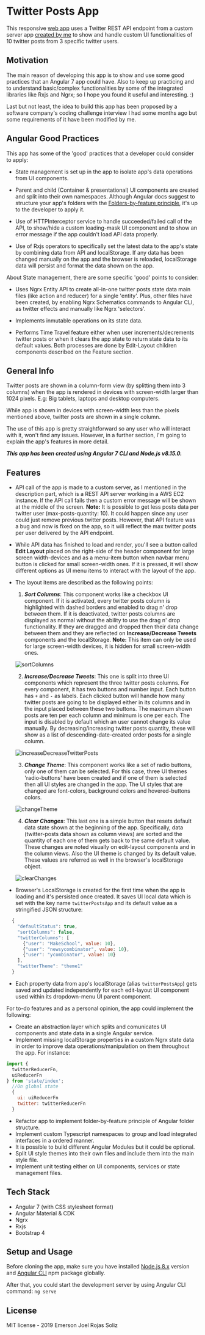 # Twitter Posts App

This responsive [web app](https://joel-rojas.github.io/twitter-posts-app/) uses a Twitter REST API endpoint from a custom server app [created by me](https://github.com/joel-rojas/twitter-posts-rest-api) to show and handle custom UI functionalities of 10 twitter posts from 3 specific twitter users.

## Motivation

The main reason of developing this app is to show and use some good practices that an Angular 7 app could have. Also to keep up practicing and to understand basic/complex functionalities by some of the integrated libraries like Rxjs and Ngrx; so I hope you found it useful and interesting. :)

Last but not least, the idea to build this app has been proposed by a software company's coding challenge interview I had some months ago but some requirements of it have been modified by me.

## Angular Good Practices

This app has some of the 'good' practices that a developer could consider to apply:

* State management is set up in the app to isolate app's data operations from UI components.

* Parent and child (Container & presentational) UI components are created and split into their own namespaces. Although Angular docs suggest to structure your app's folders with the [Folders-by-feature principle](https://angular.io/guide/styleguide#overall-structural-guidelines), it's up to the developer to apply it.

* Use of HTTPInterceptor service to handle succeeded/failed call of the API, to show/hide a custom loading-mask UI component and to show an error message if the app couldn't load API data properly.

* Use of Rxjs operators to specifically set the latest data to the app's state by combining data from API and localStorage. If any data has been changed manually on the app and the browser is reloaded, localStorage data will persist and format the data shown on the app.

About State management, there are some specific 'good' points to consider:

* Uses Ngrx Entity API to create all-in-one twitter posts state data main files (like action and reducer) for a single 'entity'. Plus, other files have been created, by enabling Ngrx Schematics commands to Angular CLI, as twitter effects and manually like Ngrx 'selectors'.

* Implements inmutable operations on its state data.

* Performs Time Travel feature either when user increments/decrements twitter posts or when it clears the app state to return state data to its default values. Both processes are done by Edit-Layout children components described on the Feature section.

## General Info

Twitter posts are shown in a column-form view (by splitting them into 3 columns) when the app is rendered in devices with screen-width larger than 1024 pixels. E.g: Big tablets, laptops and desktop computers.

While app is shown in devices with screen-width less than the pixels mentioned above, twitter posts are shown in a single column.

The use of this app is pretty straightforward so any user who will interact with it, won't find any issues. However, in a further section, I'm going to explain the app's features in more detail.

**_This app has been created using Angular 7 CLI and Node.js v8.15.0._**

## Features

* API call of the app is made to a custom server, as I mentioned in the description part, which is a REST API server working in a AWS EC2 instance. If the API call fails then a custom error message will be shown at the middle of the screen. **Note:** It is possible to get less posts data per twitter user (max-posts-quantity: 10). It could happen since any user could just remove previous twitter posts. However, that API feature was a bug and now is fixed on the app, so it will reflect the max twitter posts per user delivered by the API endpoint.

* While API data has finished to load and render, you'll see a button called **Edit Layout** placed on the right-side of the header component for large screen width-devices and as a menu-item button when navbar menu button is clicked for small screen-width ones. If it is pressed, it will show different options as UI menu items to interact with the layout of the app.

* The layout items are described as the following points:

  1. **_Sort Columns_**: This component works like a checkbox UI component. If it is activated, every twitter posts column is highlighted with dashed borders and enabled to drag n' drop between them. If it is deactivated, twitter posts columns are displayed as normal without the ability to use the drag n' drop functionality. If they are dragged and dropped then their data change between them and they are reflected on **Increase/Decrease Tweets** components and the localStorage. **Note:** This item can only be used for large screen-width devices, it is hidden for small screen-width ones.

    ![sortColumns](https://github.com/joel-rojas/twitter-posts-app/blob/master/docs/images/sortColumns.png)

  2. **_Increase/Decrease Tweets_**: This one is split into three UI components which represent the three twitter posts columns. For every component, it has two buttons and number input. Each button has `+` and `-` as labels. Each clicked button will handle how many twitter posts are going to be displayed either in its columns and in the input placed between these two buttons. The maximum shown posts are ten per each column and minimum is one per each. The input is disabled by default which an user cannot change its value manually. By decreasing/increasing twitter posts quantity, these will show as a list of descending-date-created order posts for a single column.

    ![increaseDecreaseTwitterPosts](https://github.com/joel-rojas/twitter-posts-app/blob/master/docs/images/incDecTweets.png)

  3. **_Change Theme_**:  This component works like a set of radio buttons, only one of them can be selected. For this case, three UI themes 'radio-buttons' have been created and if one of them is selected then all UI styles are changed in the app. The UI styles that are changed are font-colors, background colors and hovered-buttons colors.

    ![changeTheme](https://github.com/joel-rojas/twitter-posts-app/blob/master/docs/images/changeTheme.png)

  4. **_Clear Changes_**: This last one is a simple button that resets default data state shown at the beginning of the app. Specifically, data (twitter-posts data shown as column views) are sorted and the quantity of each one of them gets back to the same default value. These changes are noted visually on edit-layout components and in the column views. Also the UI theme is changed by its default value. These values are referred as well in the browser's localStorage object.

    ![clearChanges](https://github.com/joel-rojas/twitter-posts-app/blob/master/docs/images/clearChanges.png)

* Browser's LocalStorage is created for the first time when the app is loading and it's persisted once created. It saves UI local data which is set with the key name `twitterPostsApp` and its default value as a stringified JSON structure:

```javascript
  {
    "defaultStatus": true,
    "sortColumns": false,
    "twitterColumns": [
      {"user": "MakeSchool", value: 10},
      {"user": "newsycombinator", value: 10},
      {"user": "ycombinator", value: 10}
    ],
    "twitterTheme": "theme1"
  }
```

* Each property data from app's localStorage (alias `twitterPostsApp`) gets saved and updated independently for each edit-layout UI component used within its dropdown-menu UI parent component.

For to-do features and as a personal opinion, the app could implement the following:

* Create an abstraction layer which splits and comunicates UI components and state data in a single Angular service.
* Implement missing localStorage properties in a custom Ngrx state data in order to improve data operations/manipulation on them throughout the app. For instance:

```javascript
import {
  twitterReducerFn,
  uiReducerFn
} from 'state/index';
  //On global state
  {
    ui: uiReducerFn
    twitter: twitterReducerFn
  }
```

* Refactor app to implement folder-by-feature principle of Angular folder structure.
* Implement custom Typescript namespaces to group and load integrated interfaces in a ordered manner.
* It is possible to build different Angular Modules but it could be optional.
* Split UI style themes into their own files and include them into the main style file.
* Implement unit testing either on UI components, services or state management files.

## Tech Stack

* Angular 7 (with CSS stylesheet format)
* Angular Material & CDK
* Ngrx
* Rxjs
* Bootstrap 4

## Setup and Usage

Before cloning the app, make sure you have installed [Node.js 8.x](https://nodejs.org/en/download/releases/) version and [Angular CLI](https://github.com/angular/angular-cli/blob/master/packages/angular/cli/README.md) npm package globally.

After that, you could start the development server by using Angular CLI command: `ng serve`

## License

MIT license - 2019 Emerson Joel Rojas Soliz
